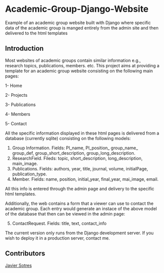 # Academic-Group-Django-Website

Example of an academic group website built with Django where specific data of the academic group is manged entirely from the admin site and then delivered to the html templates

## Introduction

Most websites of academic groups contain similar information e.g., research topics, publications, members. etc. This project aims at providing a template for an academic group website consisting on the following main pages:

1- Home

2- Projects

3- Publications

4- Members

5- Contact

All the specific information displayed in these html pages is delivered from a database (currently sqlite) consisting on the following models:

1. Group Information. Fields: PI_name, PI_position_ group_name_ group_def, group_short_description, group_long_description.
2. ResearchField. Fileds: topic, short_description, long_description, main_image.
3. Publications. Fields: authors, year, title, journal, volume, initialPage, publication_type.
4. Member. Fields: name, position, initial_year, final_year, mai_image, email.

All this info is entered through the admin page and delivery to the specific html templates.

Additionally, the web contains a form that a viewer can use to contact the academic group. Each entry would generate an instace of the above model of the database that then can be viewed in the admin page:

5. ContactRequest. Fields: title, text, contact_info

The current version only runs from the Django development server. If you wish to deploy it in a production server, contact me.

## Contributors

[Javier Sotres](https://www.mah.se/sotres)
